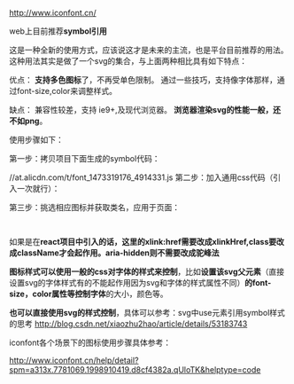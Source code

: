 http://www.iconfont.cn/

web上目前推荐**symbol引用**

这是一种全新的使用方式，应该说这才是未来的主流，也是平台目前推荐的用法。这种用法其实是做了一个svg的集合，与上面两种相比具有如下特点：

优点：
**支持多色图标**了，不再受单色限制。
通过一些技巧，支持像字体那样，通过font-size,color来调整样式。

缺点：
兼容性较差，支持 ie9+,及现代浏览器。
**浏览器渲染svg的性能一般，还不如png**。

使用步骤如下：

第一步：拷贝项目下面生成的symbol代码：

//at.alicdn.com/t/font_1473319176_4914331.js
第二步：加入通用css代码（引入一次就行）：

<style type="text/css">
    .icon {
       width: 1em; height: 1em;
       vertical-align: -0.15em;
       fill: currentColor;
       overflow: hidden;
    }
</style>
第三步：挑选相应图标并获取类名，应用于页面：

<svg class="icon" aria-hidden="true">
    <use xlink:href="#icon-xxx"></use>
</svg>


如果是在**react项目中引入的话，这里的xlink:href需要改成xlinkHref,class要改成className才会起作用。aria-hidden则不需要改成驼峰法**

**图标样式可以使用一般的css对字体的样式来控制**，比如**设置该svg父元素**（直接设置svg的字体样式有的不能起作用因为svg和字体的样式属性不同）**的font-size，color属性等控制字体**的大小，颜色等。

**也可以直接使用svg的样式控制**，具体可以参考：svg中use元素引用symbol样式的思考
http://blog.csdn.net/xiaozhu2hao/article/details/53183743


iconfont各个场景下的图标使用步骤具体参考：

http://www.iconfont.cn/help/detail?spm=a313x.7781069.1998910419.d8cf4382a.qUloTK&helptype=code
